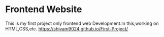 # Frontend Website
This is my first project only frontend web Development.In this,working on HTML,CSS,etc.
https://shivam9024.github.io/First-Project/
